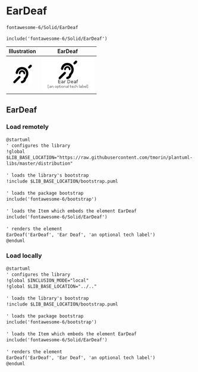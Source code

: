 # EarDeaf


```text
fontawesome-6/Solid/EarDeaf
```

```text
include('fontawesome-6/Solid/EarDeaf')
```



| Illustration | EarDeaf |
| :---: | :---: |
| ![illustration for Illustration](../../fontawesome-6/Solid/EarDeaf.png) | ![illustration for EarDeaf](../../fontawesome-6/Solid/EarDeaf.Local.png) |




## EarDeaf

### Load remotely
```plantuml
@startuml
' configures the library
!global $LIB_BASE_LOCATION="https://raw.githubusercontent.com/tmorin/plantuml-libs/master/distribution"

' loads the library's bootstrap
!include $LIB_BASE_LOCATION/bootstrap.puml

' loads the package bootstrap
include('fontawesome-6/bootstrap')

' loads the Item which embeds the element EarDeaf
include('fontawesome-6/Solid/EarDeaf')

' renders the element
EarDeaf('EarDeaf', 'Ear Deaf', 'an optional tech label')
@enduml
```

### Load locally
```plantuml
@startuml
' configures the library
!global $INCLUSION_MODE="local"
!global $LIB_BASE_LOCATION="../.."

' loads the library's bootstrap
!include $LIB_BASE_LOCATION/bootstrap.puml

' loads the package bootstrap
include('fontawesome-6/bootstrap')

' loads the Item which embeds the element EarDeaf
include('fontawesome-6/Solid/EarDeaf')

' renders the element
EarDeaf('EarDeaf', 'Ear Deaf', 'an optional tech label')
@enduml
```

